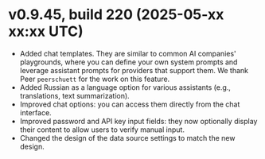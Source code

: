# v0.9.45, build 220 (2025-05-xx xx:xx UTC)
- Added chat templates. They are similar to common AI companies' playgrounds, where you can define your own system prompts and leverage assistant prompts for providers that support them. We thank Peer `peerschuett` for the work on this feature.
- Added Russian as a language option for various assistants (e.g., translations, text summarization).
- Improved chat options: you can access them directly from the chat interface.
- Improved password and API key input fields: they now optionally display their content to allow users to verify manual input.
- Changed the design of the data source settings to match the new design.